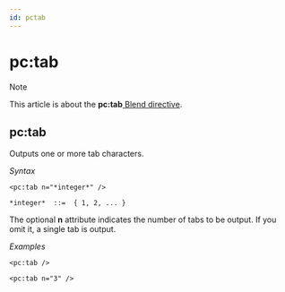 ```yaml
---
id: pctab
---
```


# pc:tab



> [!NOTE]
> This article is about the **pc:tab**[ Blend directive](/docs/Repositories/Blend%20directives).

## **pc:tab**

Outputs one or more tab characters.

*Syntax*

```
<pc:tab n="*integer*" />

*integer*  ::=  { 1, 2, ... }
```

The optional **n** attribute indicates the number of tabs to be output. If you omit it, a single tab is output.

*Examples*

```language-xml
<pc:tab />
```

```language-xml
<pc:tab n="3" />
```

 